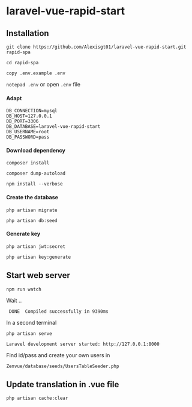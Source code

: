 # laravel-vue-rapid-start

## Installation

``git clone https://github.com/Alexisgt01/laravel-vue-rapid-start.git rapid-spa`` 

``cd rapid-spa``

``copy .env.example .env``

``notepad .env`` or open `.env` file


####  Adapt
```
DB_CONNECTION=mysql 
DB_HOST=127.0.0.1 
DB_PORT=3306 
DB_DATABASE=laravel-vue-rapid-start 
DB_USERNAME=root 
DB_PASSWORD=pass 
```

#### Download dependency


``composer install`` 

``composer dump-autoload``

``npm install --verbose`` 


#### Create the database

``php artisan migrate``

``php artisan db:seed``

#### Generate key

``php artisan jwt:secret``

``php artisan key:generate``


## Start web server

``npm run watch``

Wait ..

`` DONE  Compiled successfully in 9390ms``

In a second terminal

``php artisan serve``

``Laravel development server started: http://127.0.0.1:8000``
 
 Find id/pass and create your own users in 
 
 ``Zenvue/database/seeds/UsersTableSeeder.php``

 ## Update translation in .vue file 

 `php artisan cache:clear`
